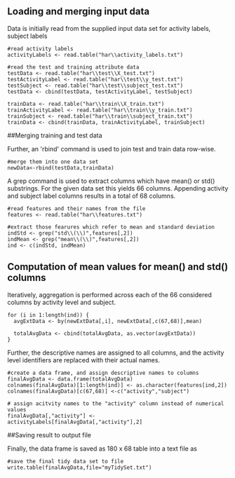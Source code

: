## Loading and merging input data

Data is initially read from the supplied input data set for activity labels, subject labels 
```
#read activity labels
activityLabels <- read.table("har\\activity_labels.txt")

#read the test and training attribute data
testData <- read.table("har\\test\\X_test.txt")
testActivityLabel <- read.table("har\\test\\y_test.txt")
testSubject <- read.table("har\\test\\subject_test.txt")
testData <- cbind(testData, testActivityLabel, testSubject)

trainData <- read.table("har\\train\\X_train.txt")
trainActivityLabel <- read.table("har\\train\\y_train.txt")
trainSubject <- read.table("har\\train\\subject_train.txt")
trainData <- cbind(trainData, trainActivityLabel, trainSubject)
```

##Merging training and test data

Further, an 'rbind' command is used to join test and train data row-wise.
```
#merge them into one data set
newData<-rbind(testData,trainData)
```

A grep command is used to extract columns which have mean() or std() substrings. For the given data set this yields 66 columns. Appending activity and subject label columns results in a total of 68 columns.
```
#read features and their names from the file
features <- read.table("har\\features.txt")

#extract those fearures which refer to mean and standard deviation
indStd <- grep("std\\(\\)",features[,2])
indMean <- grep("mean\\(\\)",features[,2])
ind <- c(indStd, indMean)
```

## Computation of mean values for mean() and std() columns

Iteratively, aggregation is performed across each of the 66 considered columns by activity level and subject.

```
for (i in 1:length(ind)) {
  avgExtData <- by(newExtData[,i], newExtData[,c(67,68)],mean)
  
  totalAvgData <- cbind(totalAvgData, as.vector(avgExtData))
}
```

Further, the descriptive names are assigned to all columns, and the activity level identifiers are replaced with their actual names.

```
#create a data frame, and assign descriptive names to columns
finalAvgData <- data.frame(totalAvgData)
colnames(finalAvgData)[1:length(ind)] <- as.character(features[ind,2])
colnames(finalAvgData)[c(67,68)] <-c("activity","subject")

# assign acitvity names to the "activity" column instead of numerical values
finalAvgData[,"activity"] <- activityLabels[finalAvgData[,"activity"],2]
```

##Saving result to output file

Finally, the data frame is saved as 180 x 68 table into a text file as

```
#save the final tidy data set to file
write.table(finalAvgData,file="myTidySet.txt")
```


